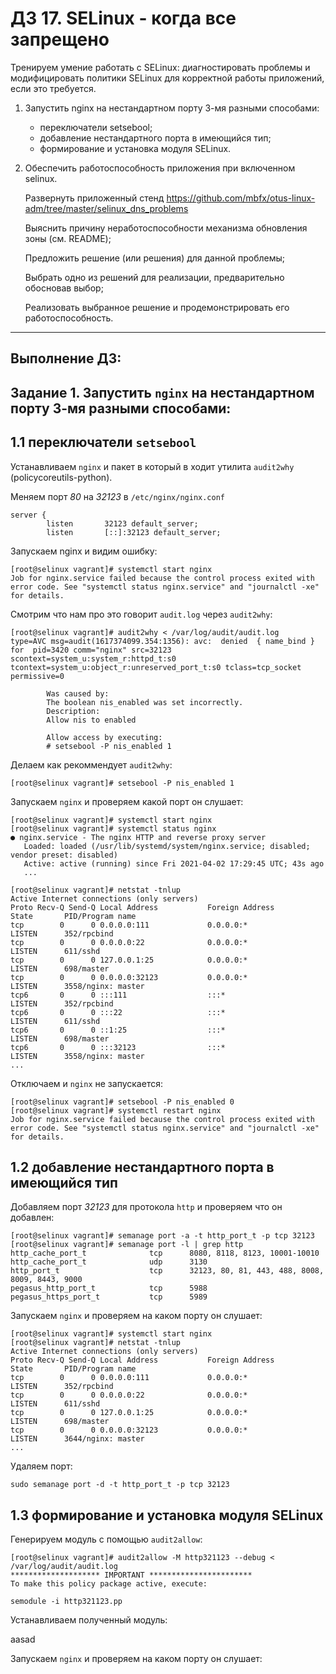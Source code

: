 # ДЗ 17. SELinux - когда все запрещено
Тренируем умение работать с SELinux: диагностировать проблемы и модифицировать политики SELinux для корректной работы приложений, если это требуется.

1. Запустить nginx на нестандартном порту 3-мя разными способами:
    * переключатели setsebool;
    * добавление нестандартного порта в имеющийся тип;
    * формирование и установка модуля SELinux.
2. Обеспечить работоспособность приложения при включенном selinux.

    Развернуть приложенный стенд https://github.com/mbfx/otus-linux-adm/tree/master/selinux_dns_problems

    Выяснить причину неработоспособности механизма обновления зоны (см. README);

    Предложить решение (или решения) для данной проблемы;

    Выбрать одно из решений для реализации, предварительно обосновав выбор;

    Реализовать выбранное решение и продемонстрировать его работоспособность.
 ---
## Выполнение ДЗ:

## Задание 1. Запустить `nginx` на нестандартном порту 3-мя разными способами: 
    
##   1.1 переключатели `setsebool` 

   Устанавливаем `nginx` и пакет в который в ходит утилита `audit2why` (policycoreutils-python).
 
   Меняем порт *80* на *32123* в `/etc/nginx/nginx.conf`
```
server {
        listen       32123 default_server;
        listen       [::]:32123 default_server;
```
Запускаем nginx и видим ошибку:
```
[root@selinux vagrant]# systemctl start nginx
Job for nginx.service failed because the control process exited with error code. See "systemctl status nginx.service" and "journalctl -xe" for details.
```
Смотрим что нам про это говорит `audit.log` через `audit2why`:
```
[root@selinux vagrant]# audit2why < /var/log/audit/audit.log
type=AVC msg=audit(1617374099.354:1356): avc:  denied  { name_bind } for  pid=3420 comm="nginx" src=32123 scontext=system_u:system_r:httpd_t:s0 tcontext=system_u:object_r:unreserved_port_t:s0 tclass=tcp_socket permissive=0

        Was caused by:
        The boolean nis_enabled was set incorrectly.
        Description:
        Allow nis to enabled

        Allow access by executing:
        # setsebool -P nis_enabled 1
```
Делаем как рекоммендует `audit2why`:
```
[root@selinux vagrant]# setsebool -P nis_enabled 1
```
Запускаем `nginx` и проверяем какой порт он слушает:
```
[root@selinux vagrant]# systemctl start nginx
[root@selinux vagrant]# systemctl status nginx
● nginx.service - The nginx HTTP and reverse proxy server
   Loaded: loaded (/usr/lib/systemd/system/nginx.service; disabled; vendor preset: disabled)
   Active: active (running) since Fri 2021-04-02 17:29:45 UTC; 43s ago
   ...
```
```
[root@selinux vagrant]# netstat -tnlup
Active Internet connections (only servers)
Proto Recv-Q Send-Q Local Address           Foreign Address         State       PID/Program name
tcp        0      0 0.0.0.0:111             0.0.0.0:*               LISTEN      352/rpcbind
tcp        0      0 0.0.0.0:22              0.0.0.0:*               LISTEN      611/sshd
tcp        0      0 127.0.0.1:25            0.0.0.0:*               LISTEN      698/master
tcp        0      0 0.0.0.0:32123           0.0.0.0:*               LISTEN      3558/nginx: master
tcp6       0      0 :::111                  :::*                    LISTEN      352/rpcbind
tcp6       0      0 :::22                   :::*                    LISTEN      611/sshd
tcp6       0      0 ::1:25                  :::*                    LISTEN      698/master
tcp6       0      0 :::32123                :::*                    LISTEN      3558/nginx: master
...
```
Отключаем и `nginx` не запускается:
```
[root@selinux vagrant]# setsebool -P nis_enabled 0
[root@selinux vagrant]# systemctl restart nginx
Job for nginx.service failed because the control process exited with error code. See "systemctl status nginx.service" and "journalctl -xe" for details.
```
## 1.2 добавление нестандартного порта в имеющийся тип
Добавляем порт *32123* для протокола `http` и проверяем что он добавлен:
```
[root@selinux vagrant]# semanage port -a -t http_port_t -p tcp 32123
[root@selinux vagrant]# semanage port -l | grep http
http_cache_port_t              tcp      8080, 8118, 8123, 10001-10010
http_cache_port_t              udp      3130
http_port_t                    tcp      32123, 80, 81, 443, 488, 8008, 8009, 8443, 9000
pegasus_http_port_t            tcp      5988
pegasus_https_port_t           tcp      5989
```
Запускаем `nginx` и проверяем на каком порту он слушает:
```
[root@selinux vagrant]# systemctl start nginx
[root@selinux vagrant]# netstat -tnlup
Active Internet connections (only servers)
Proto Recv-Q Send-Q Local Address           Foreign Address         State       PID/Program name
tcp        0      0 0.0.0.0:111             0.0.0.0:*               LISTEN      352/rpcbind
tcp        0      0 0.0.0.0:22              0.0.0.0:*               LISTEN      611/sshd
tcp        0      0 127.0.0.1:25            0.0.0.0:*               LISTEN      698/master
tcp        0      0 0.0.0.0:32123           0.0.0.0:*               LISTEN      3644/nginx: master
...
```
Удаляем порт:
```
sudo semanage port -d -t http_port_t -p tcp 32123
```
## 1.3 формирование и установка модуля SELinux
Генерируем модуль с помощью `audit2allow`:
```
[root@selinux vagrant]# audit2allow -M http321123 --debug < /var/log/audit/audit.log
******************** IMPORTANT ***********************
To make this policy package active, execute:

semodule -i http321123.pp
```
Устанавливаем полученный модуль:

aasad

Запускаем `nginx` и проверяем на каком порту он слушает: